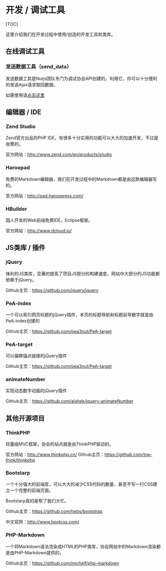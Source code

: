 # 开发 / 调试工具

[TOC]

这里介绍我们在开发过程中使用/创造的开发工具和类库。

## 在线调试工具

### 发送数据工具（send_data）

发送数据工具是Nutjs团队专门为调试协会API创建的，利用它，你可以十分便利的发送Ajax请求取回数据。

如需使用请[点击这里](URL_ROOT/tools/send_data)

## 编辑器 / IDE

### Zend Studio

Zend官方出品的PHP IDE，有很多十分实用的功能可以大大的加速开发，不过是收费的。

官方网站：http://www.zend.com/en/products/studio

### Haroopad

免费的Markdown编辑器，我们在开发过程中的Markdown都是由这款编辑器写的。

官方网站：http://pad.haroopress.com/

### HBuilder

国人开发的Web前端免费IDE，Eclipse框架。

官方网站：http://www.dcloud.io/

## JS类库 / 插件

### jQuery

锋利的JS类库，显著的提高了项目JS部分的构建速度，网站中大部分的JS功能都依赖于jQuery。

Github主页：https://github.com/jquery/jquery

### PeA-index

一个可以索引网页标题的jQuery插件，本页的标题导航和标题前导数字就是由PeA-index创建的

Github主页：https://github.com/pea3nut/PeA-target

### PeA-target

可以偏移锚点链接的jQuery插件

Github主页：https://github.com/pea3nut/PeA-target

### animateNumber

实现动态数字动画的jQuery插件

Github主页：https://github.com/aishek/jquery-animateNumber

## 其他开源项目

### ThinkPHP

轻量级MVC框架，协会的站点就是由ThinkPHP驱动的。

官方网站：http://www.thinkphp.cn/
Github主页：https://github.com/top-think/thinkphp

### Bootstarp

一个十分强大的前端库，可以大大的减少CSS代码的数量，甚至不写一行CSS建立一个完整的前端页面。

Bootstarp真的是帮了我们大忙。

Github主页：https://github.com/twbs/bootstrap

中文官网：http://www.bootcss.com/


### PHP-Markdown

一个将Markdown语法渲染成HTML的PHP类库，协会网站中的Markdown渲染都是由PHP-Markdown提供的。

Github主页：https://github.com/michelf/php-markdown








